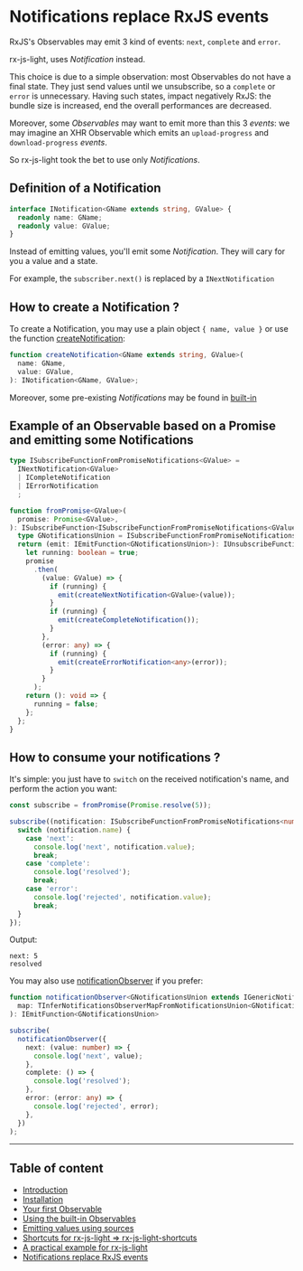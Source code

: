 # Notifications replace RxJS events

RxJS's Observables may emit 3 kind of events: `next`, `complete` and `error`.

rx-js-light, uses *Notification* instead.

This choice is due to a simple observation: most Observables do not have a final state.
They just send values until we unsubscribe, so a `complete` or `error` is unnecessary.
Having such states, impact negatively RxJS: the bundle size is increased, end the overall performances are decreased.

Moreover, some *Observables* may want to emit more than this 3 *events*: we may imagine an XHR
Observable which emits an `upload-progress` and `download-progress` *events*.

So rx-js-light took the bet to use only *Notifications*.

## Definition of a Notification

```ts
interface INotification<GName extends string, GValue> {
  readonly name: GName;
  readonly value: GValue;
}
```

Instead of emitting values, you'll emit some *Notification*. They will cary for you a value and a state.

For example, the `subscriber.next()` is replaced by a `INextNotification`

## How to create a Notification ?

To create a Notification, you may use a plain object `{ name, value }` or use the
function [createNotification](../../misc/notifications/create-notification.ts):

```ts
function createNotification<GName extends string, GValue>(
  name: GName,
  value: GValue,
): INotification<GName, GValue>;
```

Moreover, some pre-existing *Notifications* may be found in [built-in](../../misc/notifications/built-in)


## Example of an Observable based on a Promise and emitting some Notifications

```ts
type ISubscribeFunctionFromPromiseNotifications<GValue> =
  INextNotification<GValue>
  | ICompleteNotification
  | IErrorNotification
  ;

function fromPromise<GValue>(
  promise: Promise<GValue>,
): ISubscribeFunction<ISubscribeFunctionFromPromiseNotifications<GValue>> {
  type GNotificationsUnion = ISubscribeFunctionFromPromiseNotifications<GValue>;
  return (emit: IEmitFunction<GNotificationsUnion>): IUnsubscribeFunction => {
    let running: boolean = true;
    promise
      .then(
        (value: GValue) => {
          if (running) {
            emit(createNextNotification<GValue>(value));
          }
          if (running) {
            emit(createCompleteNotification());
          }
        },
        (error: any) => {
          if (running) {
            emit(createErrorNotification<any>(error));
          }
        }
      );
    return (): void => {
      running = false;
    };
  };
}
```

## How to consume your notifications ?

It's simple: you just have to `switch` on the received notification's name, and perform the action you want:

```ts
const subscribe = fromPromise(Promise.resolve(5));

subscribe((notification: ISubscribeFunctionFromPromiseNotifications<number>) => {
  switch (notification.name) {
    case 'next':
      console.log('next', notification.value);
      break;
    case 'complete':
      console.log('resolved');
      break;
    case 'error':
      console.log('rejected', notification.value);
      break;
  }
});
```

Output:

```text
next: 5
resolved
```

You may also use [notificationObserver](../../misc/notifications/notification-observer.ts) if you prefer:

```ts
function notificationObserver<GNotificationsUnion extends IGenericNotification>(
  map: TInferNotificationsObserverMapFromNotificationsUnion<GNotificationsUnion>,
): IEmitFunction<GNotificationsUnion>
```

```ts
subscribe(
  notificationObserver({
    next: (value: number) => {
      console.log('next', value);
    },
    complete: () => {
      console.log('resolved');
    },
    error: (error: any) => {
      console.log('rejected', error);
    },
  })
);
```

---

## Table of content

- [Introduction](./01-introduction.md)
- [Installation](./02-installation.md)
- [Your first Observable](./03-your-first-observable.md)
- [Using the built-in Observables](./04-using-the-built-in-observables.md)
- [Emitting values using sources](./05-sources.md)
- [Shortcuts for rx-js-light => rx-js-light-shortcuts](./06-rx-js-light-shortcuts.md)
- [A practical example for rx-js-light](./07-practical-example/07-practical-example.md)
- [Notifications replace RxJS events](./08-notifications.md)
